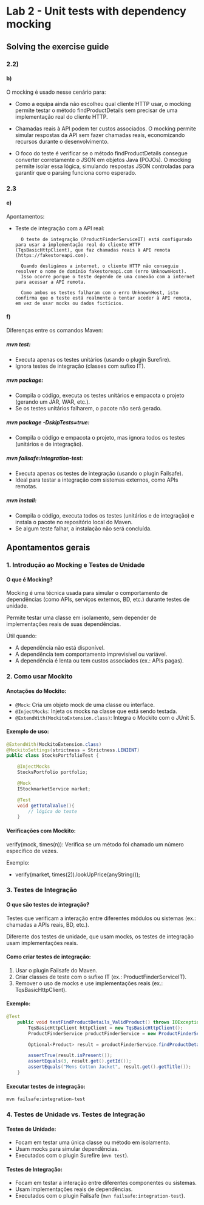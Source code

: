 # Lab 2 - Unit tests with dependency mocking

## Solving the exercise guide

### 2.2) 

#### b)

O mocking é usado nesse cenário para:

- Como a equipa ainda não escolheu qual cliente HTTP usar, o mocking permite testar o método findProductDetails sem precisar de uma implementação real do cliente HTTP.

- Chamadas reais à API podem ter custos associados. O mocking permite simular respostas da API sem fazer chamadas reais, economizando recursos durante o desenvolvimento.

- O foco do teste é verificar se o método findProductDetails consegue converter corretamente o JSON em objetos Java (POJOs). O mocking permite isolar essa lógica, simulando respostas JSON controladas para garantir que o parsing funciona como esperado.



### 2.3

#### e)

Apontamentos:

- Teste de integração com a API real:

        O teste de integração (ProductFinderServiceIT) está configurado para usar a implementação real do cliente HTTP (TqsBasicHttpClient), que faz chamadas reais à API remota (https://fakestoreapi.com).

        Quando desligámos a internet, o cliente HTTP não conseguiu resolver o nome de domínio fakestoreapi.com (erro UnknownHost).
        Isso ocorre porque o teste depende de uma conexão com a internet para acessar a API remota.

        Como ambos os testes falharam com o erro UnknownHost, isto confirma que o teste está realmente a tentar aceder à API remota, em vez de usar mocks ou dados fictícios.

#### f)

Diferenças entre os comandos Maven:

##### mvn test:

- Executa apenas os testes unitários (usando o plugin Surefire).
- Ignora testes de integração (classes com sufixo IT).

##### mvn package:

- Compila o código, executa os testes unitários e empacota o projeto (gerando um JAR, WAR, etc.).
- Se os testes unitários falharem, o pacote não será gerado.

##### mvn package -DskipTests=true:

- Compila o código e empacota o projeto, mas ignora todos os testes (unitários e de integração).

##### mvn failsafe:integration-test:

- Executa apenas os testes de integração (usando o plugin Failsafe).
- Ideal para testar a integração com sistemas externos, como APIs remotas.

##### mvn install:

- Compila o código, executa todos os testes (unitários e de integração) e instala o pacote no repositório local do Maven.
- Se algum teste falhar, a instalação não será concluída.


## Apontamentos gerais

### 1. Introdução ao Mocking e Testes de Unidade

#### O que é Mocking?

Mocking é uma técnica usada para simular o comportamento de dependências (como APIs, serviços externos, BD, etc.) durante testes de unidade.

Permite testar uma classe em isolamento, sem depender de implementações reais de suas dependências.

Útil quando:
  - A dependência não está disponível.
  - A dependência tem comportamento imprevisível ou variável.
  - A dependência é lenta ou tem custos associados (ex.: APIs pagas).

### 2. Como usar Mockito

#### Anotações do Mockito:
- `@Mock`: Cria um objeto mock de uma classe ou interface.
- `@InjectMocks`: Injeta os mocks na classe que está sendo testada.
- `@ExtendWith(MockitoExtension.class)`: Integra o Mockito com o JUnit 5.

#### Exemplo de uso:
```java
@ExtendWith(MockitoExtension.class)
@MockitoSettings(strictness = Strictness.LENIENT)
public class StocksPortfolioTest {

    @InjectMocks
    StocksPortfolio portfolio;

    @Mock
    IStockmarketService market;

    @Test
    void getTotalValue(){
        // lógica do teste
    }
```

#### Verificações com Mockito:
verify(mock, times(n)): Verifica se um método foi chamado um número específico de vezes.

Exemplo:
- verify(market, times(2)).lookUpPrice(anyString());

### 3. Testes de Integração
#### O que são testes de integração?

Testes que verificam a interação entre diferentes módulos ou sistemas (ex.: chamadas a APIs reais, BD, etc.).

Diferente dos testes de unidade, que usam mocks, os testes de integração usam implementações reais.

#### Como criar testes de integração:

1) Usar o plugin Failsafe do Maven.
2) Criar classes de teste com o sufixo IT (ex.: ProductFinderServiceIT).
3) Remover o uso de mocks e use implementações reais (ex.: TqsBasicHttpClient).

#### Exemplo:
```java
@Test
    public void testFindProductDetails_ValidProduct() throws IOException {
        TqsBasicHttpClient httpClient = new TqsBasicHttpClient();
        ProductFinderService productFinderService = new ProductFinderService(httpClient);

        Optional<Product> result = productFinderService.findProductDetails(3);

        assertTrue(result.isPresent());
        assertEquals(3, result.get().getId());
        assertEquals("Mens Cotton Jacket", result.get().getTitle());
    }
``` 

#### Executar testes de integração:
    mvn failsafe:integration-test

### 4. Testes de Unidade vs. Testes de Integração

#### Testes de Unidade:
- Focam em testar uma única classe ou método em isolamento.
- Usam mocks para simular dependências.
- Executados com o plugin Surefire (`mvn test`).

#### Testes de Integração:
- Focam em testar a interação entre diferentes componentes ou sistemas.
- Usam implementações reais de dependências.
- Executados com o plugin Failsafe (`mvn failsafe:integration-test`).


